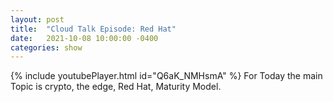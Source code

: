 ```yaml
---
layout: post
title:  "Cloud Talk Episode: Red Hat"
date:   2021-10-08 10:00:00 -0400
categories: show
--- 
```

{% include youtubePlayer.html id="Q6aK_NMHsmA" %} 
For Today the main Topic is crypto, the edge, Red Hat, Maturity Model.